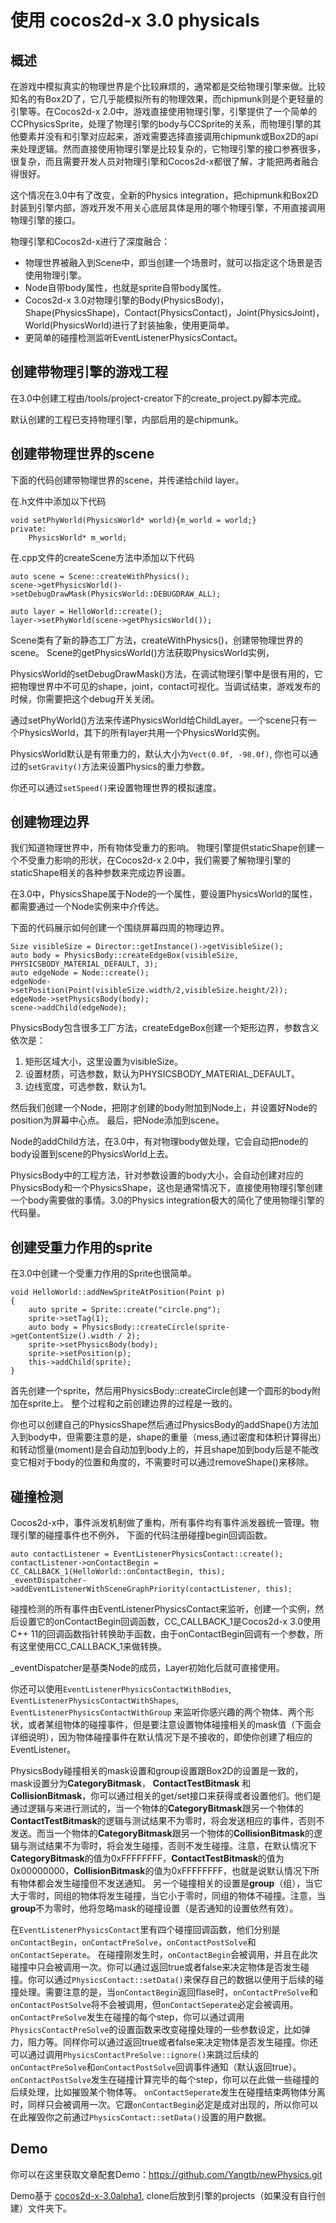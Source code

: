 # 使用 cocos2d-x 3.0 physicals

## 概述

在游戏中模拟真实的物理世界是个比较麻烦的，通常都是交给物理引擎来做。比较知名的有Box2D了，它几乎能模拟所有的物理效果，而chipmunk则是个更轻量的引擎等。在Cocos2d-x 2.0中，游戏直接使用物理引擎，引擎提供了一个简单的CCPhysicsSprite，处理了物理引擎的body与CCSprite的关系，而物理引擎的其他要素并没有和引擎对应起来，游戏需要选择直接调用chipmunk或Box2D的api来处理逻辑。然而直接使用物理引擎是比较复杂的，它物理引擎的接口参赛很多，很复杂，而且需要开发人员对物理引擎和Cocos2d-x都很了解，才能把两者融合得很好。

这个情况在3.0中有了改变，全新的Physics integration，把chipmunk和Box2D封装到引擎内部，游戏开发不用关心底层具体是用的哪个物理引擎，不用直接调用物理引擎的接口。

物理引擎和Cocos2d-x进行了深度融合：

* 物理世界被融入到Scene中，即当创建一个场景时，就可以指定这个场景是否使用物理引擎。
* Node自带body属性，也就是sprite自带body属性。
* Cocos2d-x 3.0对物理引擎的Body(PhysicsBody)，Shape(PhysicsShape)，Contact(PhysicsContact)，Joint(PhysicsJoint)，World(PhysicsWorld)进行了封装抽象，使用更简单。
* 更简单的碰撞检测监听EventListenerPhysicsContact。

## 创建带物理引擎的游戏工程

在3.0中创建工程由/tools/project-creator下的create_project.py脚本完成。

默认创建的工程已支持物理引擎，内部启用的是chipmunk。

## 创建带物理世界的scene

下面的代码创建带物理世界的scene，并传递给child layer。

在.h文件中添加以下代码


```
void setPhyWorld(PhysicsWorld* world){m_world = world;}
private:
    PhysicsWorld* m_world;

```

在.cpp文件的createScene方法中添加以下代码

```
auto scene = Scene::createWithPhysics();
scene->getPhysicsWorld()->setDebugDrawMask(PhysicsWorld::DEBUGDRAW_ALL);

auto layer = HelloWorld::create();
layer->setPhyWorld(scene->getPhysicsWorld());
```

Scene类有了新的静态工厂方法，createWithPhysics()，创建带物理世界的scene。
Scene的getPhysicsWorld()方法获取PhysicsWorld实例，

PhysicsWorld的setDebugDrawMask()方法，在调试物理引擎中是很有用的，它把物理世界中不可见的shape，joint，contact可视化。当调试结束，游戏发布的时候，你需要把这个debug开关关闭。

通过setPhyWorld()方法来传递PhysicsWorld给ChildLayer。一个scene只有一个PhysicsWorld，其下的所有layer共用一个PhysicsWorld实例。

PhysicsWorld默认是有带重力的，默认大小为`Vect(0.0f, -98.0f)`, 你也可以通过的`setGravity()`方法来设置Physics的重力参数。

你还可以通过`setSpeed()`来设置物理世界的模拟速度。


## 创建物理边界

我们知道物理世界中，所有物体受重力的影响。
物理引擎提供staticShape创建一个不受重力影响的形状，在Cocos2d-x 2.0中，我们需要了解物理引擎的staticShape相关的各种参数来完成边界设置。

在3.0中，PhysicsShape属于Node的一个属性，要设置PhysicsWorld的属性，都需要通过一个Node实例来中介传达。

下面的代码展示如何创建一个围绕屏幕四周的物理边界。

```
Size visibleSize = Director::getInstance()->getVisibleSize();
auto body = PhysicsBody::createEdgeBox(visibleSize, PHYSICSBODY_MATERIAL_DEFAULT, 3);
auto edgeNode = Node::create();
edgeNode->setPosition(Point(visibleSize.width/2,visibleSize.height/2));
edgeNode->setPhysicsBody(body);
scene->addChild(edgeNode);
```

PhysicsBody包含很多工厂方法，createEdgeBox创建一个矩形边界，参数含义依次是：

1. 矩形区域大小，这里设置为visibleSize。
2. 设置材质，可选参数，默认为PHYSICSBODY_MATERIAL_DEFAULT。
3. 边线宽度，可选参数，默认为1。

然后我们创建一个Node，把刚才创建的body附加到Node上，并设置好Node的position为屏幕中心点。
最后，把Node添加到scene。

Node的addChild方法，在3.0中，有对物理body做处理，它会自动把node的body设置到scene的PhysicsWorld上去。

PhysicsBody中的工程方法，针对参数设置的body大小，会自动创建对应的PhysicsBody和一个PhysicsShape，这也是通常情况下，直接使用物理引擎创建一个body需要做的事情。3.0的Physics integration极大的简化了使用物理引擎的代码量。

## 创建受重力作用的sprite

在3.0中创建一个受重力作用的Sprite也很简单。

```
void HelloWorld::addNewSpriteAtPosition(Point p)
{
    auto sprite = Sprite::create("circle.png");
	sprite->setTag(1);
	auto body = PhysicsBody::createCircle(sprite->getContentSize().width / 2);
    sprite->setPhysicsBody(body);
    sprite->setPosition(p);
	this->addChild(sprite);
}
```

首先创建一个sprite，然后用PhysicsBody::createCircle创建一个圆形的body附加在sprite上。
整个过程和之前创建边界的过程是一致的。

你也可以创建自己的PhysicsShape然后通过PhysicsBody的addShape()方法加入到body中，但需要注意的是，shape的重量（mess,通过密度和体积计算得出）和转动惯量(moment)是会自动加到body上的，并且shape加到body后是不能改变它相对于body的位置和角度的，不需要时可以通过removeShape()来移除。

## 碰撞检测

Cocos2d-x中，事件派发机制做了重构，所有事件均有事件派发器统一管理。物理引擎的碰撞事件也不例外，
下面的代码注册碰撞begin回调函数。

```
auto contactListener = EventListenerPhysicsContact::create();
contactListener->onContactBegin = CC_CALLBACK_1(HelloWorld::onContactBegin, this);
_eventDispatcher->addEventListenerWithSceneGraphPriority(contactListener, this);
```

碰撞检测的所有事件由EventListenerPhysicsContact来监听，创建一个实例，然后设置它的onContactBegin回调函数，CC_CALLBACK_1是Cocos2d-x 3.0使用C++ 11的回调函数指针转换助手函数，由于onContactBegin回调有一个参数，所有这里使用CC_CALLBACK_1来做转换。

_eventDispatcher是基类Node的成员，Layer初始化后就可直接使用。

你还可以使用`EventListenerPhysicsContactWithBodies`, `EventListenerPhysicsContactWithShapes`, `EventListenerPhysicsContactWithGroup` 来监听你感兴趣的两个物体、两个形状，或者某组物体的碰撞事件，但是要注意设置物体碰撞相关的mask值（下面会详细说明），因为物体碰撞事件在默认情况下是不接收的，即使你创建了相应的EventListener。

PhysicsBody碰撞相关的mask设置和group设置跟Box2D的设置是一致的，
mask设置分为**CategoryBitmask**， **ContactTestBitmask** 和 **CollisionBitmask**，你可以通过相关的get/set接口来获得或者设置他们。他们是通过逻辑与来进行测试的，当一个物体的**CategoryBitmask**跟另一个物体的**ContactTestBitmask**的逻辑与测试结果不为零时，将会发送相应的事件，否则不发送。而当一个物体的**CategoryBitmask**跟另一个物体的**CollisionBitmask**的逻辑与测试结果不为零时，将会发生碰撞，否则不发生碰撞。注意，在默认情况下**CategoryBitmask**的值为0xFFFFFFFF，**ContactTestBitmask**的值为0x00000000，**CollisionBitmask**的值为0xFFFFFFFF，也就是说默认情况下所有物体都会发生碰撞但不发送通知。
另一个碰撞相关的设置是**group**（组），当它大于零时，同组的物体将发生碰撞，当它小于零时，同组的物体不碰撞。注意，当**group**不为零时，他将忽略mask的碰撞设置（是否通知的设置依然有效）。

在`EventListenerPhysicsContact`里有四个碰撞回调函数，他们分别是`onContactBegin`，`onContactPreSolve`，`onContactPostSolve`和`onContactSeperate`。
在碰撞刚发生时，`onContactBegin`会被调用，并且在此次碰撞中只会被调用一次。你可以通过返回true或者false来决定物体是否发生碰撞。你可以通过`PhysicsContact::setData()`来保存自己的数据以便用于后续的碰撞处理。需要注意的是，当`onContactBegin`返回flase时，`onContactPreSolve`和`onContactPostSolve`将不会被调用，但`onContactSeperate`必定会被调用。
`onContactPreSolve`发生在碰撞的每个step，你可以通过调用`PhysicsContactPreSolve`的设置函数来改变碰撞处理的一些参数设定，比如弹力，阻力等。同样你可以通过返回true或者false来决定物体是否发生碰撞。你还可以通过调用`PhysicsContactPreSolve::ignore()`来跳过后续的`onContactPreSolve`和`onContactPostSolve`回调事件通知（默认返回true）。
`onContactPostSolve`发生在碰撞计算完毕的每个step，你可以在此做一些碰撞的后续处理，比如摧毁某个物体等。
`onContactSeperate`发生在碰撞结束两物体分离时，同样只会被调用一次。它跟`onContactBegin`必定是成对出现的，所以你可以在此摧毁你之前通过`PhysicsContact::setData()`设置的用户数据。

## Demo

你可以在这里获取文章配套Demo：<https://github.com/Yangtb/newPhysics.git>

Demo基于 [cocos2d-x-3.0alpha1](http://cdn.cocos2d-x.org/cocos2d-x-3.0alpha1.zip), clone后放到引擎的projects（如果没有自行创建）文件夹下。
